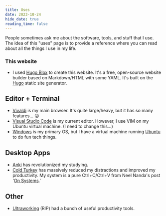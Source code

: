 ```yaml
---
title: Uses
date: 2023-10-24
hide_date: true
reading_time: false
---
```


People sometimes ask me about the software, tools, and stuff that I use. The idea of this "uses" page is to provide a reference where you can read about all the things I use in my life.

### This website

- I used [Hugo Blox](https://hugoblox.com) to create this website. It's a free, open-source website builder based on Markdown/HTML with some YAML. It's built on the [Hugo](https://gohugo.io) static site generator.

## Editor + Terminal

- [Vivaldi](https://vivaldi.com) is my main browser. It's quite large/heavy, but it has so many features... 😖
- [Visual Studio Code](https://code.visualstudio.com/) is my current editor. However, I use VIM on my Ubuntu virtual machine. (I need to change this...)
- [Windows](https://www.microsoft.com/es-es/windows?r=1) is my primary OS, but I have a virtual machine running [Ubuntu](https://ubuntu.com) to do fun tech things.

## Desktop Apps

- [Anki](https://apps.ankiweb.net) has revolutionized my studying.
- [Cold Turkey](https://getcoldturkey.com) has massively reduced my distractions and improved my productivity. My system is a pure Ctrl+C/Ctrl+V from Neel Nanda's post '[On Systems](https://www.neelnanda.io/blog/mini-blog-post-19-on-systems-living-a-life-of-zero-willpower).'

## Other

- [Ultraworking](https://www.ultraworking.com) (RIP) had a bunch of useful productivity tools.